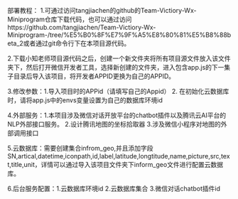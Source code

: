 部署教程： 
1.可通过访问tangjiachen的github的Team-Victiory-Wx-Miniprogram仓库下载代码，也可以通过访问https://github.com/tangjiachen/Team-Victiory-Wx-Miniprogram-/tree/%E5%B0%8F%E7%9F%A5%E8%80%81%E5%B8%88beta_2或者通过git命令行下在本项目源代码。

2.下载小知老师项目源代码之后，创建一个新文件夹将所有项目源文件放入该文件夹下，然后打开微信开发者工具，选择新创建的文件夹，进入包含app.js的下一集子目录后导入该项目，将开发者APPID更换为自己的APPID。 

3.修改参数：1.导入项目时的APPid（请填写自己的Appid） 2. 在初始化云数据库时，请将app.js中的envs变量设置为自己的数据库环境id

4.外部服务：1.本项目涉及微信对话开放平台的chatbot插件以及腾讯云AI平台的NLP外部接口服务。 2.设计腾讯地图的坐标拾取器 3.涉及微信小程序对地图的外部调用接口

5.云数据库：需要创建集合infrom_geo,并且添加字段SN,artical,datetime,iconpath,id,label,latitude,longtitude,name,picture,src,text,title,unit，详情可以通过导入该项目文件夹下inform_geo文件进行配置云数据库。

6.后台服务配置：1.云数据库环境id 2.云数据库集合 3.微信对话chatbot插件id  
